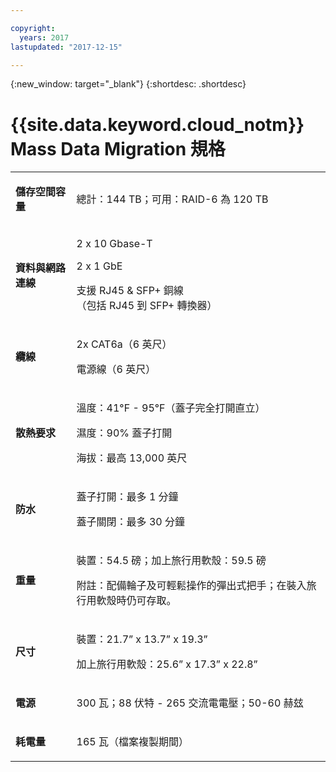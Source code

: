 ```yaml
---

copyright:
  years: 2017
lastupdated: "2017-12-15"

---
```

{:new_window: target="_blank"}
{:shortdesc: .shortdesc}

# {{site.data.keyword.cloud_notm}} Mass Data Migration 規格

<table>
        <colgroup>
          <col/>
          <col/>
        </colgroup>
        <tbody>
          <tr>
            <td>
              <p>
                <strong>儲存空間容量</strong>
              </p>
            </td>
            <td>
              <p>總計：144 TB；可用：RAID-6 為 120 TB</p>
            </td>
          </tr>
          <tr>
            <td>
              <p>
                <strong>資料與網路連線</strong>
              </p>
            </td>
            <td>
              <p>2 x 10 Gbase-T</p>
              <p>2 x 1 GbE</p>
              <p>支援 RJ45 &amp; SFP+ 銅線<br/> （包括 RJ45 到 SFP+ 轉換器）</p>
            </td>
          </tr>
          <tr>
            <td>
              <p>
                <strong>纜線</strong>
              </p>
            </td>
            <td>
              <p>2x CAT6a（6 英尺）</p>
              <p>電源線（6 英尺）</p>
            </td>
          </tr>
          <tr>
            <td>
              <p>
                <strong>散熱要求</strong>
              </p>
            </td>
            <td>
              <p>溫度：41°F - 95°F（蓋子完全打開直立）</p>
              <p>濕度：90% 蓋子打開</p>
              <p>海拔：最高 13,000 英尺</p>
            </td>
          </tr>
          <tr>
            <td>
              <p>
                <strong>防水</strong>
              </p>
            </td>
            <td>
              <p>蓋子打開：最多 1 分鐘</p>
              <p>蓋子關閉：最多 30 分鐘</p>
            </td>
          </tr>
          <tr>
            <td>
              <p>
                <strong>重量</strong>
              </p>
            </td>
            <td>
              <p>裝置：54.5 磅；加上旅行用軟殼：59.5 磅</p>
              <p>附註：配備輪子及可輕鬆操作的彈出式把手；在裝入旅行用軟殼時仍可存取。</p>
            </td>
          </tr>
          <tr>
            <td>
              <p>
                <strong>尺寸</strong>
              </p>
            </td>
            <td>
              <p>裝置：21.7” x 13.7” x 19.3”</p>
              <p>加上旅行用軟殼：25.6” x 17.3” x 22.8”</p>
            </td>
          </tr>
          <tr>
            <td>
              <p>
                <strong>電源</strong>
              </p>
            </td>
            <td>
              <p>300 瓦；88 伏特 - 265 交流電電壓；50-60 赫玆</p>
            </td>
          </tr>
          <tr>
            <td>
              <p>
                <strong>耗電量</strong>
              </p>
            </td>
            <td>
              <p>165 瓦（檔案複製期間）</p>
            </td>
          </tr>
        </tbody>
</table>
